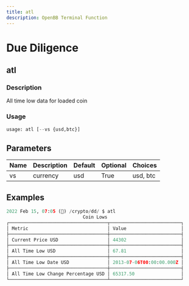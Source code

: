 ```yaml
---
title: atl
description: OpenBB Terminal Function
---
```


# Due Diligence

## atl

### Description

All time low data for loaded coin

### Usage

```python
usage: atl [--vs {usd,btc}]
```

## Parameters

| Name | Description | Default | Optional | Choices |
| ---- | ----------- | ------- | -------- | ------- |
| vs | currency | usd | True | usd, btc |

## Examples

```python
2022 Feb 15, 07:05 (🦋) /crypto/dd/ $ atl
                            Coin Lows
┌────────────────────────────────────┬──────────────────────────┐
│ Metric                             │ Value                    │
├────────────────────────────────────┼──────────────────────────┤
│ Current Price USD                  │ 44302                    │
├────────────────────────────────────┼──────────────────────────┤
│ All Time Low USD                   │ 67.81                    │
├────────────────────────────────────┼──────────────────────────┤
│ All Time Low Date USD              │ 2013-07-06T00:00:00.000Z │
├────────────────────────────────────┼──────────────────────────┤
│ All Time Low Change Percentage USD │ 65317.50                 │
└────────────────────────────────────┴──────────────────────────┘
```
